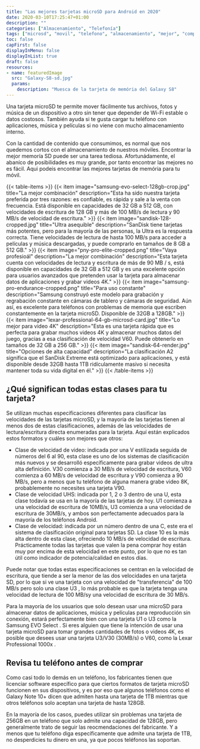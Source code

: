```yaml
---
title: "Las mejores tarjetas microSD para Android en 2020"
date: 2020-03-10T17:25:47+01:00
description: ""
categories: ["Almacenamiento", "Telefonía"]
tags: ["microsd", "movil", "telefono", "almacenamiento", "mejor", "compra", "sandisk", "samsung"]
toc: false
capFirst: false
displayInMenu: false
displayInList: true
draft: false
resources:
- name: featuredImage
  src: "Galaxy-S8-sd.jpg"
  params:
    description: "Muesca de la tarjeta de memória del Galaxy S8"
---
```


Una tarjeta microSD te permite mover fácilmente tus archivos, fotos y música de un dispositivo a otro sin tener que depender de Wi-Fi estable o datos costosos. También ayuda si te gusta cargar tu teléfono con aplicaciones, música y películas si no viene con mucho almacenamiento interno.

Con la cantidad de contenido que consumimos, es normal que nos quedemos cortos con el almacenamiento de nuestros móviles. Encontrar la mejor memoría SD puede ser una tarea tediosa. Afortunádamente, el abaníco de posibilidades es muy grande, por tanto encontrar las mejores no es fácil. Aqui podeis encontrar las mejores tarjetas de memória para tu móvil.

{{< table-items >}}
{{< item image="samsung-evo-select-128gb-crop.jpg" title="La mejor combinación" description="Esta ha sido nuestra tarjeta preferida por tres razones: es confiable, es rápida y sale a la venta con frecuencia. Está disponible en capacidades de 32 GB a 512 GB, con velocidades de escritura de 128 GB y más de 100 MB/s de lectura y 90 MB/s de velocidad de escritura." >}}
{{< item image="sandisk-128-cropped.jpg" title="Ultra asequible" description="SanDisk tiene tarjetas más potentes, pero para la mayoría de las personas, la Ultra es la respuesta correcta. Tiene velocidades de lectura de hasta 100 MB/s para acceder a películas y música descargadas, y puede comprarlo en tamaños de 8 GB a 512 GB." >}}
{{< item image="pny-pro-elite-cropped.png" title="Vaya profesioál" description="La mejor combinación" description="Esta tarjeta cuenta con velocidades de lectura y escritura de más de 90 MB / s, está disponible en capacidades de 32 GB a 512 GB y es una excelente opción para usuarios avanzados que pretenden usar la tarjeta para almacenar datos de aplicaciones y grabar videos 4K." >}}
{{< item image="samsung-pro-endurance-cropped.png" title="Para uso constante" description="Samsung construyó este modelo para grabación y regrabación constante en cámaras de tablero y cámaras de seguridad. Aún así, es excelente para teléfonos con problemas de memoria que escriben constantemente en la tarjeta microSD. Disponible de 32GB a 128GB." >}}
{{< item image="lexar-professional-64-gb-microsd-card.jpg" title="Lo mejor para video 4K" description="Esta es una tarjeta rápida que es perfecta para grabar muchos videos 4K y almacenar muchos datos del juego, gracias a esa clasificación de velocidad V60. Puede obtenerlo en tamaños de 32 GB a 256 GB." >}}
{{< item image="sandisk-64-render.jpg" title="Opciones de alta capacidad" description="La clasificación A2 significa que el SanDisk Extreme está optimizado para aplicaciones, y está disponible desde 32GB hasta 1TB ridículamente masivo si necesita mantener toda su vida digital en él." >}}
{{< /table-items >}}

## ¿Qué significan todas estas clases para tu tarjeta?

Se utilizan muchas especificaciones diferentes para clasificar las velocidades de las tarjetas microSD, y la mayoría de las tarjetas tienen al menos dos de estas clasificaciones, además de las velocidades de lectura/escritura directa enumeradas para la tarjeta. Aquí están explicados estos formatos y cuáles son mejores que otros:

* Clase de velocidad de video: indicada por una V estilizada seguida de números del 6 al 90, esta clase es uno de los sistemas de clasificación más nuevos y se desarrolló específicamente para grabar videos de ultra alta definición. V30 comienza a 30 MB/s de velocidad de escritura, V60 comienza a 60 MB/s de velocidad de escritura y V90 comienza a 90 MB/s, pero a menos que tu teléfono de alguna manera grabe video 8K, probablemente no necesites una tarjeta V90.
* Clase de velocidad UHS: indicada por 1, 2 o 3 dentro de una U, esta clase todavía se usa en la mayoría de las tarjetas de hoy. U1 comienza a una velocidad de escritura de 10MB/s, U3 comienza a una velocidad de escritura de 30MB/s, y ambos son perfectamente adecuados para la mayoría de los teléfonos Android.
* Clase de velocidad: indicada por un número dentro de una C, este era el sistema de clasificación original para tarjetas SD. La clase 10 es la más alta dentro de esta clase, ofreciendo 10 MB/s de velocidad de escritura. Prácticamente todas las tarjetas que valen la pena comprar hoy están muy por encima de esta velocidad en este punto, por lo que no es tan útil como indicador de potencia/calidad en estos días.

Puede notar que todas estas especificaciones se centran en la velocidad de escritura, que tiende a ser la menor de las dos velocidades en una tarjeta SD, por lo que si ve una tarjeta con una velocidad de "transferencia" de 100 MB/s pero solo una clase U3 , lo más probable es que la tarjeta tenga una velocidad de lectura de 100 MB/sy una velocidad de escritura de 30 MB/s.

Para la mayoría de los usuarios que solo desean usar una microSD para almacenar datos de aplicaciones, música y películas para reproducción sin conexión, estará perfectamente bien con una tarjeta U1 o U3 como la Samsung EVO Select . Si eres alguien que tiene la intención de usar una tarjeta microSD para tomar grandes cantidades de fotos o videos 4K, es posible que desees usar una tarjeta U3/V30 (30MB/s) o V60, como la Lexar Professional 1000x .

## Revisa tu teléfono antes de comprar

Como casi todo lo demás en un teléfono, los fabricantes tienen que licenciar software específico para que ciertos formatos de tarjeta microSD funcionen en sus dispositivos, y es por eso que algunos teléfonos como el Galaxy Note 10+ dicen que admiten hasta una tarjeta de 1TB mientras que otros teléfonos solo aceptan una tarjeta de hasta 128GB.

En la mayoría de los casos, puedes utilizar sin problemas una tarjeta de 256GB en un teléfono que solo admite una capacidad de 128GB, pero generalmente trato de seguir las reocmendaciones del fabricante. Y a menos que tu teléfono diga específicamente que admite una tarjeta de 1TB, no desperdicies tu dinero en una, ya que pocos teléfonos las soportan.